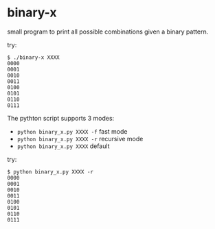 # binary-x
small program to print all possible combinations given a binary pattern.

try:
```console
$ ./binary-x XXXX
0000
0001
0010
0011
0100
0101
0110
0111
```

The pythton script supports 3 modes:
* `python binary_x.py XXXX -f` fast mode
* `python binary_x.py XXXX -r` recursive mode
* `python binary_x.py XXXX` default

try:
```console
$ python binary_x.py XXXX -r
0000
0001
0010
0011
0100
0101
0110
0111
```

